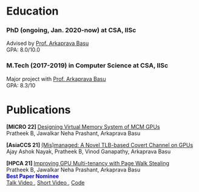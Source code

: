 <h1> Education </h1>

<h3>PhD (ongoing, Jan. 2020-now) at CSA, IISc</h3>
Advised by <a href="https://www.csa.iisc.ac.in/~arkapravab/" > Prof. Arkaprava Basu </a> <br>
GPA: 8.0/10.0 <br>


<h3>M.Tech (2017-2019) in Computer Science at CSA, IISc</h3>
Major project with <a href="https://www.csa.iisc.ac.in/~arkapravab/" > Prof. Arkaprava Basu </a> <br>
GPA: 8.3/10 <br>

<h1> Publications </h1>

<strong> [MICRO 22] </strong> <a href="https://www.csa.iisc.ac.in/~arkapravab/papers.html" title="MICRO 22"> Designing Virtual Memory System of MCM GPUs  </a> <br>
Pratheek B, Jawalkar Neha Prashant, Arkaprava Basu  <br>


<strong> [AsiaCCS 21] </strong> <a href="https://www.csa.iisc.ac.in/~arkapravab/papers/asiaCCS21_GPUTLBChannel.pdf" title="AsiaCCS 21">(Mis)managed: A Novel TLB-based Covert Channel on GPUs </a> <br>
Ajay Ashok Nayak, Pratheek B, Vinod Ganapathy, Arkaprava Basu <br>


<strong> [HPCA 21] </strong> <a href="https://www.csa.iisc.ac.in/~arkapravab/papers/hpca21_DWS.pdf" title="HPCA 21"> Improving GPU Multi-tenancy with Page Walk Stealing </a> <br>
Pratheek B, Jawalkar Neha Prashant, Arkaprava Basu <br>
<span style="color:blue;font-weight:bold"> Best Paper Nominee </span> <br>
<a href="https://www.csa.iisc.ac.in/~arkapravab/papers/HPCA21_DWS_Talk_video_long.mp4"> Talk Video </a>, 
<a href="https://www.csa.iisc.ac.in/~arkapravab/papers/HPCA21_DWS_Talk_video_short.mp4"> Short Video </a>, 
<a href="https://github.com/csl-iisc/dws"> Code </a>
